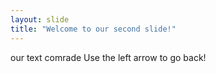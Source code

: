 ```yaml
---
layout: slide
title: "Welcome to our second slide!"
---
```

our text comrade
Use the left arrow to go back!
